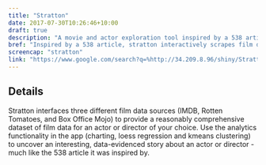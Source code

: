 ```yaml
---
title: "Stratton"
date: 2017-07-30T10:26:46+10:00
draft: true
description: "A movie and actor exploration tool inspired by a 538 article."
bref: "Inspired by a 538 article, stratton interactively scrapes film data from the web and presents it for analysis"
screencap: "stratton"
link: "https://www.google.com/search?q=%http://34.209.8.96/shiny/Stratton&btnI=Im+Feeling+Lucky"
---
```


## Details

Stratton interfaces three different film data sources (IMDB, Rotten Tomatoes, and Box Office Mojo) to provide a reasonably comprehensive dataset of film data for an actor or director of your choice. Use the analytics functionality in the app (charting, loess regression and kmeans clustering) to uncover an interesting, data-evidenced story about an actor or director - much like the 538 article it was inspired by.
